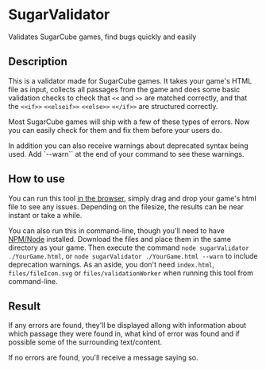# SugarValidator
Validates SugarCube games, find bugs quickly and easily

## Description
This is a validator made for SugarCube games. It takes your game's HTML file as input, collects all passages from the game and does some basic validation checks to check that `<<` and `>>` are matched correctly, and that the `<<if>>` `<<elseif>>` `<<else>>` `<</if>>` are structured correctly.

Most SugarCube games will ship with a few of these types of errors. Now you can easily check for them and fix them before your users do.

In addition you can also receive warnings about deprecated syntax being used. Add `--warn`` at the end of your command to see these warnings.

## How to use
You can run this tool [in the browser](https://goctionni.github.io/SugarValidator/index.html), simply drag and drop your game's html file to see any issues. Depending on the filesize, the results can be near instant or take a while.

You can also run this in command-line, though you'll need to have [NPM/Node](https://nodejs.org/en/download/) installed. Download the files and place them in the same directory as your game. Then execute the command `node sugarValidator ./YourGame.html`, or `node sugarValidator ./YourGame.html --warn` to include deprecation warnings. As an aside, you don't need `index.html`, `files/fileIcon.svg` or `files/validationWorker` when running this tool from command-line.

## Result
If any errors are found, they'll be displayed allong with information about which passage they were found in, what kind of error was found and if possible some of the surrounding text/content.

If no errors are found, you'll receive a message saying so.
